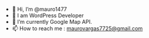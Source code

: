 - 👋 Hi, I’m @mauro1477
- 👀 I am WordPress Developer 
- 🌱 I’m currently Google Map API.
- 📫 How to reach me : maurovargas7725@gmail.com

<!---
mauro1477/mauro1477 is a ✨ special ✨ repository because its `README.md` (this file) appears on your GitHub profile.
You can click the Preview link to take a look at your changes.
--->
